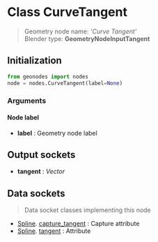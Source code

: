 
# Class CurveTangent

> Geometry node name: _'Curve Tangent'_<br>Blender type:  **GeometryNodeInputTangent**

## Initialization


```python
from geonodes import nodes
node = nodes.CurveTangent(label=None)
```


### Arguments


#### Node label



- **label** : Geometry node label



## Output sockets



- **tangent** : _Vector_



## Data sockets

> Data socket classes implementing this node


- [Spline](aaa). [capture_tangent](bbb) : Capture attribute
- [Spline](aaa). [tangent](bbb) : Attribute


